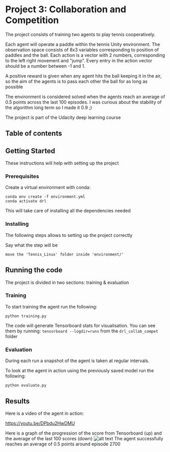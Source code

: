 # Project 3: Collaboration and Competition

The project consists of training two agents to play tennis cooperatively.

Each agent will operate a paddle within the tennis Unity environment. The observation space consists of 8x3 variables corresponding to position of paddles and the ball. Each action is a vector with 2 numbers, corresponding to the left right movement and "jump". Every entry in the action vector should be a number between -1 and 1.

A positive reward is given when any agent hits the ball keeping it in the air, so the aim of the agents is to pass each other the ball for as long as possible

The environment is considered solved when the agents reach an average of 0.5 points across the last 100 episodes. I was curious about the stability of the algorithm long term so I made it 0.9 ;)

The project is part of the Udacity deep learning course

## Table of contents


## Getting Started

These instructions will help with setting up the project

### Prerequisites
Create a virtual environment with conda:
```
conda env create -f environment.yml
conda activate drl
```

This will take care of installing all the dependencies needed

### Installing

The following steps allows to setting up the project correctly

Say what the step will be

```
move the 'Tennis_Linux' folder inside 'environment/'
```

## Running the code

The project is divided in two sections: training & evaluation

### Training

To start training the agent run the following:

```
python training.py
```
The code will generate Tensorboard stats for visualisation. You can see them by running:
```tensorboard --logdir=runs``` from the ```drl_collab_compet``` folder

### Evaluation
During each run a snapshot of the agent is taken at regular intervals.

To look at the agent in action using the previously saved model run the following:

```
python evaluate.py
```

## Results
Here is a video of the agent in action:

https://youtu.be/DPbdu2HwDMU

Here is a graph of the progression of the score from Tensorboard (up) and the average of the last 100 scores (down)
![alt text](images/tensorboard-collab.png)
The agent successfully reaches an average of 0.5 points around episode 2700

